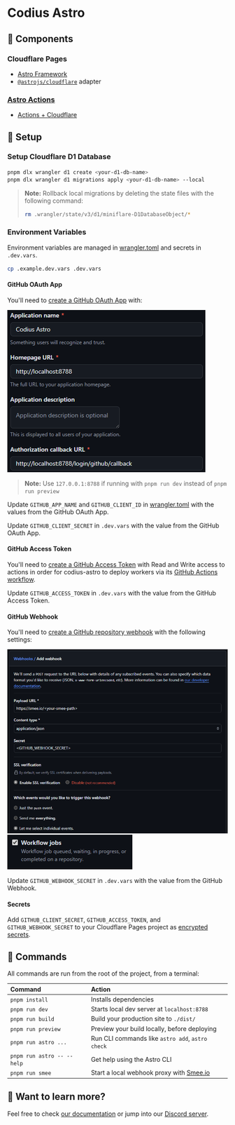 # Codius Astro

## :jigsaw: Components

### Cloudflare Pages

- [Astro Framework](https://developers.cloudflare.com/pages/framework-guides/deploy-an-astro-site)
- [`@astrojs/cloudflare`](https://docs.astro.build/en/guides/integrations-guide/cloudflare/) adapter

### [Astro Actions](https://docs.astro.build/en/reference/configuration-reference/#experimentalactions)

- [Actions + Cloudflare](https://github.com/withastro/astro/issues/11005)

## :wrench: Setup

### Setup Cloudflare D1 Database

```bash
pnpm dlx wrangler d1 create <your-d1-db-name>
pnpm dlx wrangler d1 migrations apply <your-d1-db-name> --local
```

> **Note:** Rollback local migrations by deleting the state files with the following command:
>
> ```bash
> rm .wrangler/state/v3/d1/miniflare-D1DatabaseObject/*
> ```

### Environment Variables

Environment variables are managed in [wrangler.toml](./wrangler.toml) and secrets in `.dev.vars`.

```bash
cp .example.dev.vars .dev.vars
```

#### GitHub OAuth App

You'll need to [create a GitHub OAuth App](https://authjs.dev/guides/configuring-github#creating-an-oauth-app-in-github) with:

![GitHub OAuth app](assets/oauth-app.png)

> **Note:** Use `127.0.0.1:8788` if running with `pnpm run dev` instead of `pnpm run preview`

Update `GITHUB_APP_NAME` and `GITHUB_CLIENT_ID` in [wrangler.toml](./wrangler.toml) with the values from the GitHub OAuth App.

Update `GITHUB_CLIENT_SECRET` in `.dev.vars` with the value from the GitHub OAuth App.

#### GitHub Access Token

You'll need to [create a GitHub Access Token](https://docs.github.com/en/authentication/keeping-your-account-and-data-secure/managing-your-personal-access-tokens#creating-a-fine-grained-personal-access-token) with Read and Write access to actions in order for codius-astro to deploy workers via its [GitHub Actions workflow](./.github/workflows/deploy-worker.yml).

Update `GITHUB_ACCESS_TOKEN` in `.dev.vars` with the value from the GitHub Access Token.

#### GitHub Webhook

You'll need to [create a GitHub repository webhook](https://docs.github.com/en/webhooks/using-webhooks/creating-webhooks#creating-a-repository-webhook) with the following settings:

![Webhook settings](assets/webhook.png)
![Webhook event](assets/webhook-event.png)

Update `GITHUB_WEBHOOK_SECRET` in `.dev.vars` with the value from the GitHub Webhook.

#### Secrets

Add `GITHUB_CLIENT_SECRET`, `GITHUB_ACCESS_TOKEN`, and `GITHUB_WEBHOOK_SECRET` to your Cloudflare Pages project as [encrypted secrets](https://developers.cloudflare.com/pages/functions/bindings/#secrets).

## 🧞 Commands

All commands are run from the root of the project, from a terminal:

| Command                   | Action                                           |
| :------------------------ | :----------------------------------------------- |
| `pnpm install`             | Installs dependencies                            |
| `pnpm run dev`             | Starts local dev server at `localhost:8788`      |
| `pnpm run build`           | Build your production site to `./dist/`          |
| `pnpm run preview`         | Preview your build locally, before deploying     |
| `pnpm run astro ...`       | Run CLI commands like `astro add`, `astro check` |
| `pnpm run astro -- --help` | Get help using the Astro CLI                     |
| `pnpm run smee`            | Start a local webhook proxy with [Smee.io](https://smee.io/) |

## 👀 Want to learn more?

Feel free to check [our documentation](https://docs.astro.build) or jump into our [Discord server](https://astro.build/chat).
